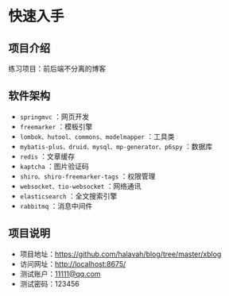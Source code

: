 # 快速入手

## 项目介绍

练习项目：前后端不分离的博客

## 软件架构

- `springmvc` ：网页开发
- `freemarker` ：模板引擎
- `lombok、hutool、commons、modelmapper` ：工具类
- `mybatis-plus、druid、mysql、mp-generator、p6spy` ：数据库
- `redis` ：文章缓存
- `kaptcha` ：图片验证码
- `shiro、shiro-freemarker-tags` ：权限管理
- `websocket、tio-websocket` ：网络通讯
- `elasticsearch` ：全文搜索引擎
- `rabbitmq` ：消息中间件

## 项目说明

- 项目地址：<https://github.com/halavah/blog/tree/master/xblog>
- 访问网址：<http://localhost:8675/>
- 测试账户：11111@qq.com
- 测试密码：123456
